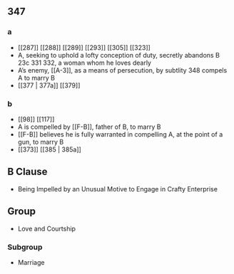 ## 347
### a
- [[287]] [[288]] [[289]] [[293]] [[305]] [[323]] 
- A, seeking to uphold a lofty conception of duty, secretly abandons B 23c 331 332, a woman whom he loves dearly
- A’s enemy, [[A-3]], as a means of persecution, by subtlity 348 compels A to marry B
- [[377 | 377a]] [[379]] 

### b
- [[98]] [[117]] 
- A is compelled by [[F-B]], father of B, to marry B
- [[F-B]] believes he is fully warranted in compelling A, at the point of a gun, to marry B
- [[373]] [[385 | 385a]] 

## B Clause
- Being Impelled by an Unusual Motive to Engage in Crafty Enterprise

## Group
- Love and Courtship

### Subgroup
- Marriage

